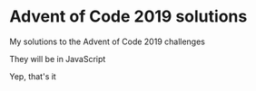 # Advent of Code 2019 solutions
My solutions to the Advent of Code 2019 challenges

They will be in JavaScript

Yep, that's it
